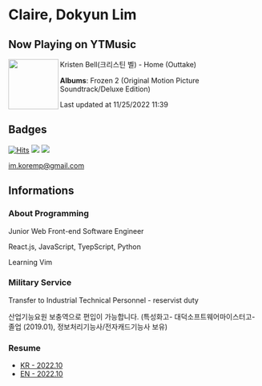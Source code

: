 # Claire, Dokyun Lim

## Now Playing on YTMusic

[<img align="left" width="100" src="https://lh3.googleusercontent.com/3hblHjwRwMWLFcnpIiQYfhuWu17WGeFceAUgZgNe6zCPRx1Oo9pMpK4KTjqjvbrz2PgJ_O-RU0lBNuc">](https://music.youtube.com/watch?v=azQ6mj_iH70)

Kristen Bell(크리스틴 벨) - Home (Outtake)

**Albums**: Frozen 2 (Original Motion Picture Soundtrack/Deluxe Edition)

Last updated at 11/25/2022 11:39

## Badges

[![Hits](https://hits.seeyoufarm.com/api/count/incr/badge.svg?url=https%3A%2F%2Fgithub.com%2Fkoremp%2Fkormep&count_bg=%2379C83D&title_bg=%23555555&icon=&icon_color=%23E7E7E7&title=hits&edge_flat=false)](https://hits.seeyoufarm.com)
<a href="https://dev.to/koremp"><img src="https://img.shields.io/badge/dev.to-0A0A0A?style=for-the-badge&logo=devdotto&logoColor=white"/></a>
<a href="https://www.linkedin.com/in/koremp"><img src="https://img.shields.io/badge/LinkedIn-0077B5?style=flat-square&logo=linkedin&logoColor=white"/></a>

im.koremp@gmail.com

## Informations

### About Programming

Junior Web Front-end Software Engineer

React.js, JavaScript, TyepScript, Python

Learning Vim

### Military Service

Transfer to Industrial Technical Personnel - reservist duty

산업기능요원 보충역으로 편입이 가능합니다. (특성화고- 대덕소프트웨어마이스터고- 졸업 (2019.01), 정보처리기능사/전자캐드기능사 보유)

### Resume

* [KR - 2022.10](./resume/README.md)
* [EN - 2022.10](./resume/README.en.md)
